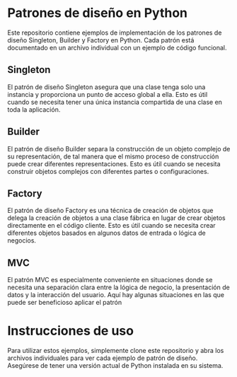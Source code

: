 # Patrones de diseño en Python
Este repositorio contiene ejemplos de implementación de los patrones de diseño Singleton, Builder y Factory en Python. Cada patrón está documentado en un archivo individual con un ejemplo de código funcional.

## Singleton
El patrón de diseño Singleton asegura que una clase tenga solo una instancia y proporciona un punto de acceso global a ella. Esto es útil cuando se necesita tener una única instancia compartida de una clase en toda la aplicación.

## Builder
El patrón de diseño Builder separa la construcción de un objeto complejo de su representación, de tal manera que el mismo proceso de construcción puede crear diferentes representaciones. Esto es útil cuando se necesita construir objetos complejos con diferentes partes o configuraciones.

## Factory
El patrón de diseño Factory es una técnica de creación de objetos que delega la creación de objetos a una clase fábrica en lugar de crear objetos directamente en el código cliente. Esto es útil cuando se necesita crear diferentes objetos basados en algunos datos de entrada o lógica de negocios.


## MVC
El patrón MVC es especialmente conveniente en situaciones donde se necesita una separación clara entre la lógica de negocio, la presentación de datos y la interacción del usuario. Aquí hay algunas situaciones en las que puede ser beneficioso aplicar el patrón 
# Instrucciones de uso
Para utilizar estos ejemplos, simplemente clone este repositorio y abra los archivos individuales para ver cada ejemplo de patrón de diseño. Asegúrese de tener una versión actual de Python instalada en su sistema.
